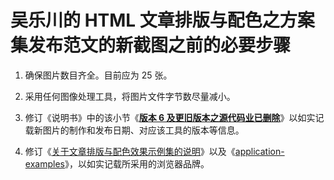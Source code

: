 # 吴乐川的 HTML 文章排版与配色之方案集发布范文的新截图之前的必要步骤


<link rel="stylesheet" href="../../源代码/发布的源代码/文章排版与配色方案集/层叠样式表/wulechuan-styles-for-html-via-markdown--vscode.default.min.css">


1.  确保图片数目齐全。目前应为 25 张。

2.  采用任何图像处理工具，将图片文件字节数尽量减小。

3.  修订《说明书》中的该小节《[**版本 6 及更旧版本之源代码业已删除**](../../ReadMe.md#版本%206%20及更旧版本之源代码业已删除)》以如实记载新图片的制作和发布日期、对应该工具的版本等信息。

4.  修订《[关于文章排版与配色效果示例集的说明](../%E8%AF%B4%E6%98%8E%E4%B9%A6/%E6%B1%89%E8%AF%AD/%E5%85%B3%E4%BA%8E%E6%96%87%E7%AB%A0%E6%8E%92%E7%89%88%E4%B8%8E%E9%85%8D%E8%89%B2%E6%95%88%E6%9E%9C%E7%A4%BA%E4%BE%8B%E9%9B%86%E7%9A%84%E8%AF%B4%E6%98%8E.md)》以及《[application-examples](../%E8%AF%B4%E6%98%8E%E4%B9%A6/en-US/application-examples.md)》，以如实记载所采用的浏览器品牌。
